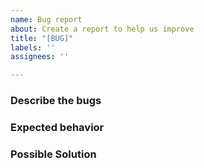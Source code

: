 ```yaml
---
name: Bug report
about: Create a report to help us improve
title: "[BUG]"
labels: ''
assignees: ''

---
```


### Describe the bugs


### Expected behavior


### Possible Solution
